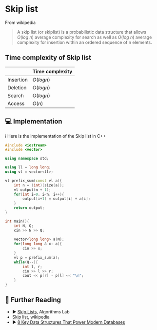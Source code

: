 # Skip list

From wikipedia

> A skip list (or skiplist) is a probabilistic data structure that allows $O(log\ n)$
average complexity for search as well as $O(log\ n)$ average complexity for insertion 
within an ordered sequence of n elements.

## Time complexity of Skip list

|            | Time complexity         |
|------------|-------------------------|
| Insertion  | $O(log n)$              |
| Deletion   | $O(log n)$              |
| Search     | $O(log n)$              |
| Access     | $O(n)$                  |

## 💻 Implementation

ℹ️ Here is the implementation of the Skip list in C++

```cpp
#include <iostream>
#include <vector>

using namespace std; 

using ll = long long;
using vl = vector<ll>;

vl prefix_sum(const vl a){
    int n = (int)(size(a));
    vl output(n + 1);
    for(int i=0; i<n; i++){
        output[i+1] = output[i] + a[i];
    }
    return output;
}

int main(){
    int N, Q;
    cin >> N >> Q;
    
    vector<long long> a(N);
    for(long long & x: a){
        cin >> x;
    }
    vl p = prefix_sum(a);
    while(Q--){
        int l, r;
        cin >> l >> r;
        cout << p[r] - p[l] << "\n";
    }
}
```

## 🔗 Further Reading

* ▶️ [Skip Lists](https://www.youtube.com/watch?v=NDGpsfwAaqo&ab_channel=AlgorithmsLab), Algorithms Lab
* [Skip list](https://en.wikipedia.org/wiki/Skip_list), wikipedia
* ▶️ [8 Key Data Structures That Power Modern Databases](https://www.youtube.com/watch?v=W_v05d_2RTo&ab_channel=ByteByteGo)


